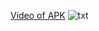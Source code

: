 [Video of APK](https://res.cloudinary.com/df2q7cryi/video/upload/v1642234309/2022_01_15_13_39_01_pyybtx.mp4)
![txt](https://res.cloudinary.com/df2q7cryi/image/upload/c_crop,h_992,w_2294/v1642235700/Screenshot_2022-01-14_at_11.20.16_PM_oqemed.png)




